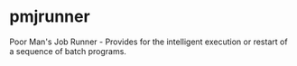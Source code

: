 pmjrunner
=========

Poor Man's Job Runner - Provides for the intelligent execution or restart of a sequence of batch programs.